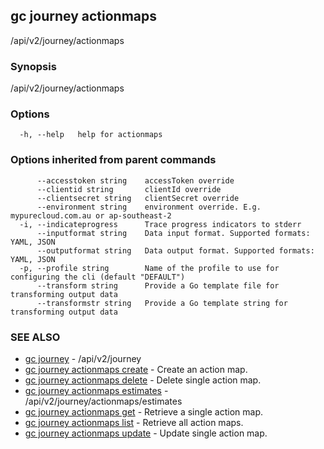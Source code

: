 ## gc journey actionmaps

/api/v2/journey/actionmaps

### Synopsis

/api/v2/journey/actionmaps

### Options

```
  -h, --help   help for actionmaps
```

### Options inherited from parent commands

```
      --accesstoken string    accessToken override
      --clientid string       clientId override
      --clientsecret string   clientSecret override
      --environment string    environment override. E.g. mypurecloud.com.au or ap-southeast-2
  -i, --indicateprogress      Trace progress indicators to stderr
      --inputformat string    Data input format. Supported formats: YAML, JSON
      --outputformat string   Data output format. Supported formats: YAML, JSON
  -p, --profile string        Name of the profile to use for configuring the cli (default "DEFAULT")
      --transform string      Provide a Go template file for transforming output data
      --transformstr string   Provide a Go template string for transforming output data
```

### SEE ALSO

* [gc journey](gc_journey.html)	 - /api/v2/journey
* [gc journey actionmaps create](gc_journey_actionmaps_create.html)	 - Create an action map.
* [gc journey actionmaps delete](gc_journey_actionmaps_delete.html)	 - Delete single action map.
* [gc journey actionmaps estimates](gc_journey_actionmaps_estimates.html)	 - /api/v2/journey/actionmaps/estimates
* [gc journey actionmaps get](gc_journey_actionmaps_get.html)	 - Retrieve a single action map.
* [gc journey actionmaps list](gc_journey_actionmaps_list.html)	 - Retrieve all action maps.
* [gc journey actionmaps update](gc_journey_actionmaps_update.html)	 - Update single action map.


